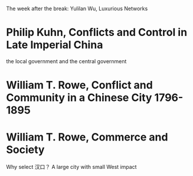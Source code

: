 
The week after the break:
Yulilan Wu, Luxurious Networks


# Philip Kuhn, Conflicts and Control in Late Imperial China
the local government and the central government

# William T. Rowe, Conflict and Community in a Chinese City 1796-1895


# William T. Rowe, Commerce and Society
Why select 汉口？
A large city with small West impact
